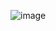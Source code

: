 ![image](https://github.com/erikksuzuki/mirriontech/assets/62225975/85d7dbfc-a4be-4123-80c0-4452a9c66fa8)
